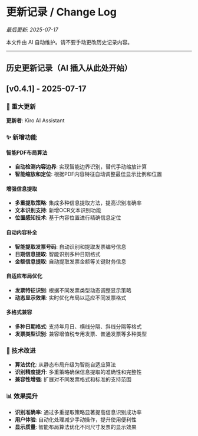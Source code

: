 # 更新记录 / Change Log

*最后更新: 2025-07-17*

本文件由 AI 自动维护。请不要手动更改历史记录内容。

---

## 历史更新记录（AI 插入从此处开始）

## [v0.4.1] - 2025-07-17

### 🚀 重大更新  
**更新者**: Kiro AI Assistant

### ✨ 新增功能

#### 智能PDF布局算法
- **自动检测内容边界**: 实现智能边界识别，替代手动缩放计算
- **智能缩放和定位**: 根据PDF内容特征自动调整最佳显示比例和位置

#### 增强信息提取
- **多重提取策略**: 集成多种信息提取方法，提高识别准确率
- **文本识别支持**: 新增OCR文本识别功能
- **位置感知技术**: 基于内容位置进行精确信息定位

#### 自动内容补全
- **智能提取发票号码**: 自动识别和提取发票编号信息
- **日期信息提取**: 智能识别多种日期格式
- **金额信息提取**: 自动提取发票金额等关键财务信息

#### 自适应布局优化
- **发票特征识别**: 根据不同发票类型动态调整显示策略
- **动态显示效果**: 实时优化布局以适应不同发票格式

#### 多格式兼容
- **多种日期格式**: 支持年月日、横线分隔、斜线分隔等格式
- **发票类型识别**: 兼容增值税专用发票、普通发票等多种类型

### 🔧 技术改进
- **算法优化**: 从静态布局升级为智能自适应算法
- **识别精度提升**: 多重策略确保信息提取的准确性和完整性
- **兼容性增强**: 扩展对不同发票格式和标准的支持范围

### 📊 效果提升
- **识别准确率**: 通过多重提取策略显著提高信息识别成功率
- **用户体验**: 自动化处理减少手动操作，提升使用便利性
- **显示质量**: 智能布局算法优化不同尺寸发票的显示效果
